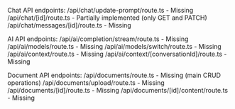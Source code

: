 Chat API endpoints:
/api/chat/update-prompt/route.ts - Missing
/api/chat/[id]/route.ts - Partially implemented (only GET and PATCH)
/api/chat/messages/[id]/route.ts - Missing


AI API endpoints:
/api/ai/completion/stream/route.ts - Missing
/api/ai/models/route.ts - Missing
/api/ai/models/switch/route.ts - Missing
/api/ai/context/route.ts - Missing
/api/ai/context/[conversationId]/route.ts - Missing

Document API endpoints:
/api/documents/route.ts - Missing (main CRUD operations)
/api/documents/upload/route.ts - Missing
/api/documents/[id]/route.ts - Missing
/api/documents/[id]/content/route.ts - Missing